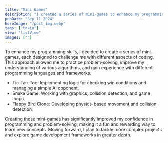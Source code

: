 ```yaml
---
title: "Mini Games"
description: "I created a series of mini-games to enhance my programming skills, exploring different concepts like logic, physics, and UI design while gaining hands-on experience various languages and frameworks."
pubDate: "Sep 11 2024"
heroImage: "/post_img.webp"
tags: ["tokio"]
view: "listView"
images: [""]
---
```


To enhance my programming skills, I decided to create a series of mini-games, each designed to challenge me with different aspects of coding. This approach allowed me to practice problem-solving, improve my understanding of various algorithms, and gain experience with different programming languages and frameworks.

<ul>
  <li>Tic-Tac-Toe: Implementing logic for checking win conditions and managing a simple AI opponent.</li>
  <li>Snake Game: Working with graphics, collision detection, and game loops.</li>
  <li>Flappy Bird Clone: Developing physics-based movement and collision detection.</li>
</ul>

Creating these mini-games has significantly improved my confidence in programming and problem-solving, making it a fun and rewarding way to learn new concepts. Moving forward, I plan to tackle more complex projects and explore game development frameworks in greater depth.
